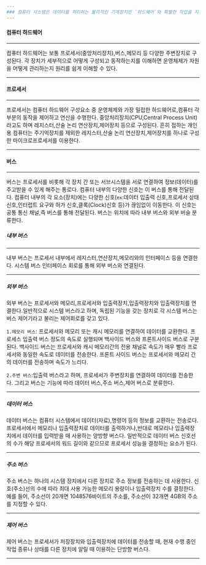 ```yaml
---
### 컴퓨터 시스템은 데이터를 처리하는 물리적인 기계장치인 `하드웨어`와 특별한 작업을 지시하려고 명령어로 작성한 프로그램인 `소프트웨어`로 구성된다. 운영체제는 컴퓨터 하드웨어와 사용자 사이에 위치하며 하드웨어와 소프트웨어 자원을 관리하는 프로그램이다.
---
```

#### 컴퓨터 하드웨어
---
컴퓨터 하드웨어는 보통 프로세서(중앙처리장치),버스,메모리 등 다양한 주변장치로 구성된다. 각 장치가 세부적으로 어떻게 구성되고 동작하는지를 이해하면 운영체제가 자원을 어떻게 관리하는지 원리를 쉽게 이해할 수 있다.

---
#### 프로세서
---
프로세서는 컴퓨터 하드웨어 구성요소 중 운영체제와 가장 밀접한 하드웨어로,컴퓨터 각 부분의 동작을 제어하고 연산을 수행한다. 중앙처리장치(CPU,Central Process Unit)라고도 하며 레지스터,산술 논리 연산장치,제어장치 등으로 구성된다. 흔히 접하는 개인용 컴퓨터는 주기억장치를 제외한 레지스터,산술 논리 연산장치,제어장치를 하나로 구성한 마이크로프로세서를 이용한다.

---
#### 버스
---
버스는 프로세서를 비롯해 각 장치 간 또는 서브시스템을 서로 연결하여 정보(데이터)를 주고받을 수 있게 해주는 통로다. 컴퓨터 내부의 다양한 신호는 이 버스를 통해 전달된다. 컴퓨터 내부의 각 요소(장치)에는 다양한 신호(`ex`:데이터 입출력 신호,프로세서 상태 신호,인터럽트 요구와 허가 신호,클록(Clock)신호 등)가 끊임없이 이동한다. 이 신호는 공통 통신 채널,즉 버스를 통해 전달된다. 
버스는 위치에 따라 내부 버스와 외부 버슬 분류한다.
##### 내부 버스
---
내부 버스는 프로세서 내부에서 레지스터,연산장치,메모리와의 인터페이스 등을 연결한다. 시스템 버스 인터페이스 회로를 통해 외부 버스와 연결된다.

---

##### 외부 버스
외부 버스는 프로세서와 메모리,프로세서와 입출력장치,입출력장치와 입출력장치를 연결한다.일반적으로 시스템 버스라고 하며, 독립된 기능을 갖는 장치로 각 시스템 버스는 버스 제어기라고 불리는 제어회로를 갖고 있다.

`1.메모리 버스`: 프로세서와 메모리 또는 캐시 메모리를 연결하여 데이터를 교환한다. 프로세스 입출력 버스 정도의 속도로 실행되며 백사이드 버스와 프론트사이드 버스로 구분된다. 백사이드 버스는 프로세서와 캐시 메모리간의 전용 채널로 속도가 매우 빨라 프로세서와 동일한 속도로 데이터를 전송한다. 프론트 사이드 버스는 프로세서와 메모리 간의 데이터를 전송하며 속도가 느리다.

`2.주변 버스`:입출력 버스라고 하며, 프로세서가 주변장치를 연결하여 데이터를 전송한다. 그리고 버스는 기능에 따라 데이터 버스,주소 버스,제어 버스로 분류한다.

---
##### 데이터 버스
데이터 버스는 컴퓨터 시스템에서 데이터(자료),명령어 등의 정보를 교환하는 전송로다.프로세서에서 메모리나 입출력장치로 데이터를 출력하거나,반대로 메모리나 입출력장치에서 데이터를 입력받을 때 사용하는 양방향 버스다. 일반적으로 데이터 버스 신호선의 수가 해당 프로세서의 워드 길이와 같으므로 프로세서 성능을 결정하는 요소가 된다.

---
##### 주소 버스
주소 버스는 하나의 시스템 장치에서 다른 장치로 주소 정보를 전송하는 데 사용한다. 신호(주소)선의 수에 따라 최대 사용 가능한 메모리 용량이나 입출력장치 수를 결정한다. 예를 들어, 주소선이 20개면 1048576바이트의 주소를, 주소선이 32개면 4GB의 주소를 지정할 수 있다.

---
##### 제어 버스
제어 버스는 프로세서가 저장장치와 입출력장치에 데이터를 전송할 때, 현재 수행 중인 작업 종류나 상태를 다른 장치에 알릴 때 이용하는 단방향 버스다.

---















